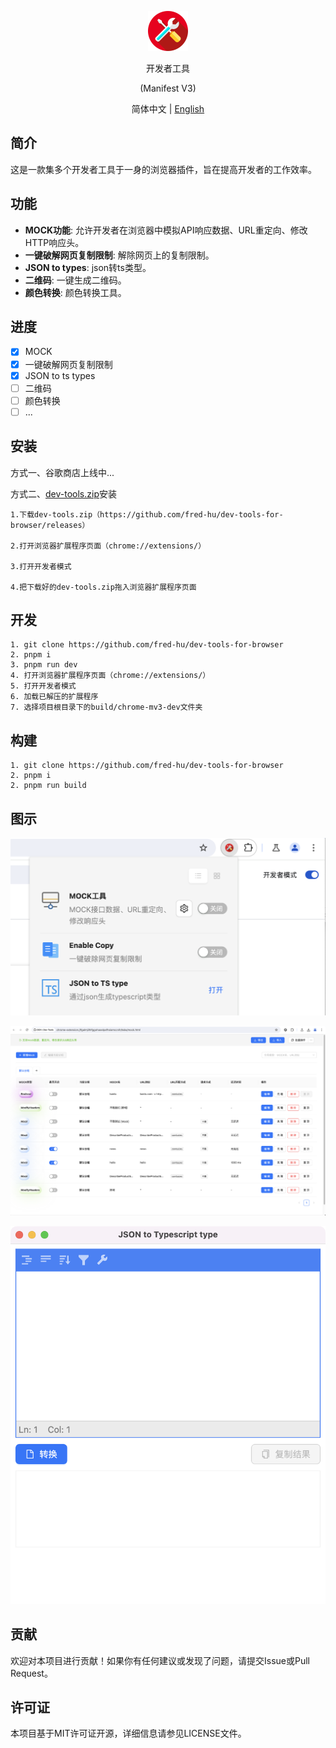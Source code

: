 <p align="center">
  <img alt="Dev-Tools" src="https://github.com/fred-hu/dev-tools-for-browser/raw/main/assets/icon.png" width="64"/>
</p>
<p align="center">开发者工具</p>
<p align="center">(Manifest V3)</p>

<p align="center">
  简体中文 | <a href="/i18n/README.en-US.md">English</a>
</p>

## 简介
这是一款集多个开发者工具于一身的浏览器插件，旨在提高开发者的工作效率。

## 功能
- **MOCK功能**: 允许开发者在浏览器中模拟API响应数据、URL重定向、修改HTTP响应头。
- **一键破解网页复制限制**: 解除网页上的复制限制。
- **JSON to types**: json转ts类型。
- **二维码**: 一键生成二维码。
- **颜色转换**: 颜色转换工具。

## 进度
- [x] MOCK
- [x] 一键破解网页复制限制
- [x] JSON to ts types
- [ ] 二维码
- [ ] 颜色转换
- [ ] ...

## 安装
方式一、谷歌商店上线中...

方式二、[dev-tools.zip](https://github.com/fred-hu/dev-tools-for-browser/releases)安装
```
1.下载dev-tools.zip（https://github.com/fred-hu/dev-tools-for-browser/releases）

2.打开浏览器扩展程序页面（chrome://extensions/）

3.打开开发者模式

4.把下载好的dev-tools.zip拖入浏览器扩展程序页面
```

## 开发
```
1. git clone https://github.com/fred-hu/dev-tools-for-browser
2. pnpm i
3. pnpm run dev
4. 打开浏览器扩展程序页面（chrome://extensions/）
5. 打开开发者模式
6. 加载已解压的扩展程序
7. 选择项目根目录下的build/chrome-mv3-dev文件夹
```

## 构建
```
1. git clone https://github.com/fred-hu/dev-tools-for-browser
2. pnpm i
2. pnpm run build
```

## 图示
<p align="center">
  <img src="https://github.com/fred-hu/dev-tools-for-browser/raw/main/assets/demo/panel.png" width="600"/>
</p>
<p align="center">
  <img src="https://github.com/fred-hu/dev-tools-for-browser/raw/main/assets/demo/mock.png" width="600"/>
</p>
<p align="center">
  <img src="https://github.com/fred-hu/dev-tools-for-browser/raw/main/assets/demo/jsontots.png" width="600"/>
</p>

## 贡献
欢迎对本项目进行贡献！如果你有任何建议或发现了问题，请提交Issue或Pull Request。

## 许可证
本项目基于MIT许可证开源，详细信息请参见LICENSE文件。
